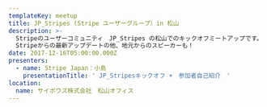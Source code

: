 ```yaml
---
templateKey: meetup
title: JP_Stripes (Stripe ユーザーグループ）in 松山
description: >-
  Stripeのユーザーコミュニティ　JP_Stripes の松山でのキックオフミートアップです。
  Stripeからの最新アップデートの他、地元からのスピーカーも！
date: 2017-12-16T05:00:00.000Z
presenters:
  - name: Stripe Japan：小島
    presentationTitle: ' JP_Stripesキックオフ +　参加者自己紹介　'
location:
  name: サイボウズ株式会社　松山オフィス
---
```


